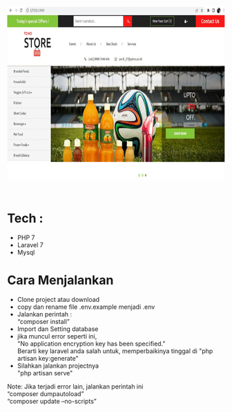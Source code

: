 <p align="center" ><img height="400px" src="https://github.com/perdianto27/iwi-store/blob/master/public/images/home.jpg"> </p>
<br>

# Tech :
- PHP 7
- Laravel 7 
- Mysql

# Cara Menjalankan
- Clone project atau download
- copy dan rename file .env.example menjadi .env
- Jalankan perintah : <br>
“composer install”<br>
- Import dan Setting database
- jika muncul error seperti ini, <br>
"No application encryption key has been specified." <br>
Berarti key laravel anda salah untuk, memperbaikinya tinggal di
"php artisan key:generate"
- Silahkan jalankan projectnya <br>
"php artisan serve"

Note:
Jika terjadi error lain, jalankan perintah ini<br>
“composer dumpautoload”<br>
“composer update –no-scripts” <br>
